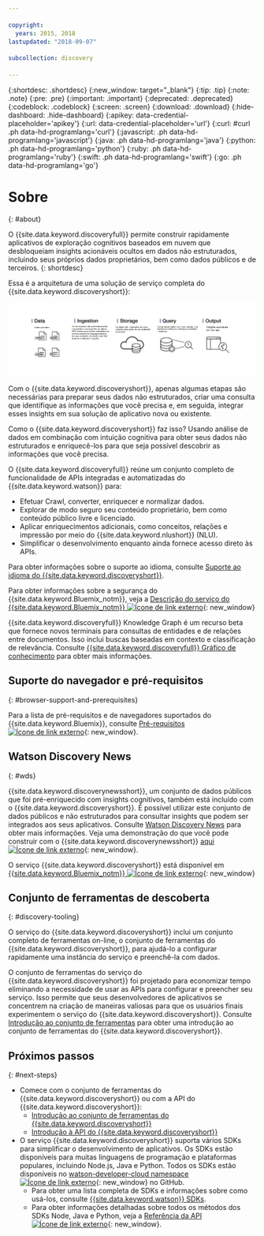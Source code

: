 ```yaml
---

copyright:
  years: 2015, 2018
lastupdated: "2018-09-07"

subcollection: discovery

---
```


{:shortdesc: .shortdesc}
{:new_window: target="_blank"}
{:tip: .tip}
{:note: .note}
{:pre: .pre}
{:important: .important}
{:deprecated: .deprecated}
{:codeblock: .codeblock}
{:screen: .screen}
{:download: .download}
{:hide-dashboard: .hide-dashboard}
{:apikey: data-credential-placeholder='apikey'} 
{:url: data-credential-placeholder='url'}
{:curl: #curl .ph data-hd-programlang='curl'}
{:javascript: .ph data-hd-programlang='javascript'}
{:java: .ph data-hd-programlang='java'}
{:python: .ph data-hd-programlang='python'}
{:ruby: .ph data-hd-programlang='ruby'}
{:swift: .ph data-hd-programlang='swift'}
{:go: .ph data-hd-programlang='go'}

# Sobre
{: #about}

O {{site.data.keyword.discoveryfull}} permite construir rapidamente aplicativos de
exploração cognitivos baseados em nuvem que desbloqueiam insights acionáveis ocultos em dados não estruturados,
incluindo seus próprios dados proprietários, bem como dados públicos e de terceiros.
{: shortdesc}

Essa é a arquitetura de uma solução de serviço completa do {{site.data.keyword.discoveryshort}}:

![Diagrama da arquitetura do Discovery](images/discovery-flow.png)

Com o {{site.data.keyword.discoveryshort}}, apenas algumas etapas são necessárias para preparar
seus dados não estruturados, criar uma consulta que identifique as informações que você precisa e, em seguida, integrar
esses insights em sua solução de aplicativo nova ou existente.

Como o {{site.data.keyword.discoveryshort}} faz isso? Usando análise de dados em combinação com
intuição cognitiva para obter seus dados não estruturados e enriquecê-los para que seja possível descobrir as
informações que você precisa.

O {{site.data.keyword.discoveryfull}} reúne um conjunto completo de funcionalidade de APIs
integradas e automatizadas do {{site.data.keyword.watson}} para:

- Efetuar Crawl, converter, enriquecer e normalizar dados.
- Explorar de modo seguro seu conteúdo proprietário, bem como conteúdo público livre e
licenciado.
- Aplicar enriquecimentos adicionais, como conceitos, relações e impressão por meio
do {{site.data.keyword.nlushort}} (NLU).
- Simplificar o desenvolvimento enquanto ainda fornece acesso direto às APIs.

Para obter informações sobre o suporte ao idioma, consulte [Suporte ao idioma do {{site.data.keyword.discoveryshort}}](/docs/services/discovery?topic=discovery-language-support#language-support).

Para obter informações sobre a segurança do {{site.data.keyword.Bluemix_notm}}, veja a [Descrição do serviço do {{site.data.keyword.Bluemix_notm}} ![Ícone de link externo](../../icons/launch-glyph.svg "Ícone de link externo")](https://www.ibm.com/software/sla/sladb.nsf/searchsaas/?searchview&searchorder=4&searchmax=0&query=%28IBM+Cloud+Service+description%29){: new_window}

{{site.data.keyword.discoveryfull}} Knowledge Graph é um recurso beta que fornece novos terminais para consultas de entidades e de relações entre documentos. Isso inclui buscas baseadas em contexto e classificação de relevância. Consulte [{{site.data.keyword.discoveryfull}} Gráfico de conhecimento](/docs/services/discovery?topic=discovery-kg#kg) para obter mais informações.

## Suporte do navegador e pré-requisitos
{: #browser-support-and-prerequisites}

Para a lista de pré-requisitos e de navegadores suportados do {{site.data.keyword.Bluemix}}, consulte [Pré-requisitos ![Ícone de link externo](../../icons/launch-glyph.svg "Ícone de link externo")](https://cloud.ibm.com/docs/overview/prereqs.html#prereqs){: new_window}.

## Watson Discovery News
{: #wds}

{{site.data.keyword.discoverynewsshort}}, um conjunto de dados públicos que foi pré-enriquecido com insights cognitivos, também está incluído com o {{site.data.keyword.discoveryshort}}. É possível utilizar este conjunto de dados públicos e não estruturados para consultar insights que podem ser integrados aos seus aplicativos. Consulte [Watson Discovery News](/docs/services/discovery?topic=discovery-watson-discovery-news#watson-discovery-news) para obter mais informações. Veja uma demonstração do que você pode construir com o {{site.data.keyword.discoverynewsshort}} [aqui ![Ícone de link externo](../../icons/launch-glyph.svg "Ícone de link externo")](https://discovery-news-demo.ng.bluemix.net/){: new_window}.

O serviço {{site.data.keyword.discoveryshort}} está disponível em [{{site.data.keyword.Bluemix_notm}} ![Ícone de link externo](../../icons/launch-glyph.svg "Ícone de link externo")](https://{DomainName}/catalog/services/discovery){: new_window}

## Conjunto de ferramentas de descoberta
{: #discovery-tooling}

O serviço do {{site.data.keyword.discoveryshort}} inclui um conjunto completo de ferramentas on-line, o conjunto de ferramentas do {{site.data.keyword.discoveryshort}}, para ajudá-lo a configurar rapidamente uma instância do serviço e preenchê-la com dados.

O conjunto de ferramentas do serviço do {{site.data.keyword.discoveryshort}} foi projetado para economizar tempo eliminando a necessidade de usar as APIs para configurar e preencher seu serviço. Isso permite que seus desenvolvedores de aplicativos se concentrem na criação de maneiras valiosas para que os usuários finais experimentem o serviço do {{site.data.keyword.discoveryshort}}. Consulte [Introdução ao conjunto de ferramentas](/docs/services/discovery?topic=discovery-getting-started#getting-started) para obter uma introdução ao conjunto de ferramentas do {{site.data.keyword.discoveryshort}}.


## Próximos passos
{: #next-steps}

- Comece com o conjunto de ferramentas do {{site.data.keyword.discoveryshort}} ou com a API do {{site.data.keyword.discoveryshort}}:
    - [ Introdução ao conjunto de ferramentas do  {{site.data.keyword.discoveryshort}}  ](/docs/services/discovery?topic=discovery-getting-started#getting-started)
    - [ Introdução à API do  {{site.data.keyword.discoveryshort}}  ](/docs/services/discovery?topic=discovery-gs-api#gs-api)
- O serviço {{site.data.keyword.discoveryshort}} suporta vários SDKs para simplificar o desenvolvimento de aplicativos. Os SDKs estão disponíveis para muitas linguagens de programação e plataformas populares, incluindo Node.js, Java e Python. Todos os SDKs estão disponíveis no [watson-developer-cloud namespace ![Ícone de link externo](../../icons/launch-glyph.svg "Ícone de link externo")](https://github.com/watson-developer-cloud){: new_window} no GitHub.
    - Para obter uma lista completa de SDKs e informações sobre como usá-los, consulte [{{site.data.keyword.watson}} SDKs](https://cloud.ibm.com/docs/services/watson/getting-started-sdks.html#sdks).
    - Para obter informações detalhadas sobre todos os métodos dos SDKs Node, Java e Python, veja a [Referência da API ![Ícone de link externo](../../icons/launch-glyph.svg "Ícone de link externo")](https://{DomainName}/apidocs/discovery){: new_window}.
